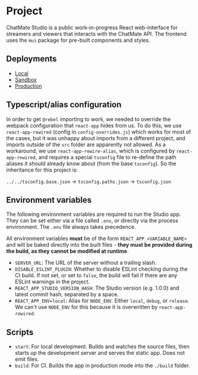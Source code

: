 # Project
ChatMate Studio is a public work-in-progress React web-interface for streamers and viewers that interacts with the ChatMate API. The frontend uses the `mui` package for pre-built components and styles.

## Deployments
- [Local](http://localhost:3000)
- [Sandbox](https://www.chat-mate-sandbox.com)
- [Production](https://www.chat-mate.com)

## Typescript/alias configuration
In order to get `@rebel` importing to work, we needed to override the webpack configuration that `react-app` hides from us. To do this, we use `react-app-rewired` (config in `config-overrides.js`) which works for most of the cases, but it was unhappy about imports from a different project, and imports outside of the `src` folder are apparently not allowed. As a workaround, we use `react-app-rewire-alias`, which is configured by `react-app-rewired`, and requires a special `tsconfig` file to re-define the path aliases it should already know about (from the base `tsconfig`). So the inheritance for this project is:

`../../tsconfig.base.json` -> `tsconfig.paths.json` -> `tsconfig.json`

## Environment variables
The following environment variables are required to run the Studio app. They can be set either via a file called `.env`, or directly via the process environment. The `.env` file always takes precedence.

All environment variables **must** be of the form `REACT_APP_<VARIABLE_NAME>` and will be baked directly into the built files - **they must be provided during the build, as they cannot be modified at runtime**.

- `SERVER_URL`: The URL of the server without a trailing slash.
- `DISABLE_ESLINT_PLUGIN`: Whether to disable ESLint checking during the CI build. If not set, or set to `false`, the build will fail if there are any ESLint warnings in the project.
- `REACT_APP_STUDIO_VERSION_HASH`: The Studio version (e.g. 1.0.0) and latest commit hash, separated by a space.
- `REACT_APP_ENV=local`: Alias for `NODE_ENV`. Either `local`, `debug`, or `release`. We can't use `NODE_ENV` for this because it is overwritten by `react-app-rewired`.

## Scripts
- `start`: For local development. Builds and watches the source files, then starts up the development server and serves the static app. Does not emit files.
- `build`: For CI. Builds the app in production mode into the `./build` folder.
